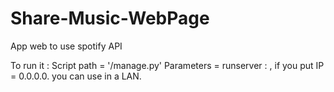 # Share-Music-WebPage

App web to use spotify API

To run it :
Script path = '<path>/manage.py'
Parameters = runserver <IP>:<PORT> , if you put IP = 0.0.0.0. you can use in a LAN.
